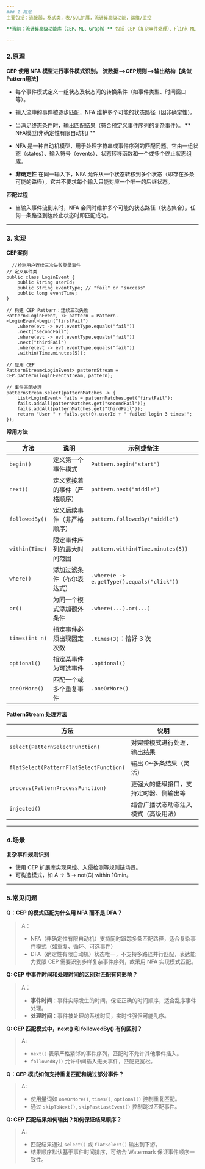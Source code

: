 ```yaml
---
### 1.概念
主要包括：连接器，格式类，表/SQL扩展，流计算高级功能，运维/监控

**当前：流计算高级功能库（CEP、ML、Graph）** 包括 CEP（复杂事件处理）、Flink ML（机器学习）、Gelly（图计算）。

---
```


### 2.原理
**CEP 使用 NFA 模型进行事件模式识别。** 
**流数据—>CEP规则—>输出结构【类似Pattern用法】**
  
  * 每个事件模式定义一组状态及状态间的转换条件（如事件类型、时间窗口等）。
  * 输入流中的事件被逐步匹配，NFA 维护多个可能的状态路径（因非确定性）。
  * 当满足终态条件时，输出匹配结果（符合预定义事件序列的复杂事件）。
** NFA模型(非确定性有限自动机) **        
  * NFA 是一种自动机模型，用于处理字符串或事件序列的匹配问题。它由一组状态（states）、输入符号（events）、状态转移函数和一个或多个终止状态组成。
        
  * **非确定性** 在同一输入下，NFA 允许从一个状态转移到多个状态（即存在多条可能的路径），它并不要求每个输入只能对应一个唯一的后继状态。
        
**匹配过程**
  * 当输入事件流到来时，NFA 会同时维护多个可能的状态路径（状态集合），任何一条路径到达终止状态时即匹配成功。

---

### 3. 实现
**CEP案例**
```
  //检测用户连续三次失败登录事件
// 定义事件类
public class LoginEvent {
    public String userId;
    public String eventType; // "fail" or "success"
    public long eventTime;
}

// 构建 CEP Pattern：连续三次失败
Pattern<LoginEvent, ?> pattern = Pattern.<LoginEvent>begin("firstFail")
    .where(evt -> evt.eventType.equals("fail"))
    .next("secondFail")
    .where(evt -> evt.eventType.equals("fail"))
    .next("thirdFail")
    .where(evt -> evt.eventType.equals("fail"))
    .within(Time.minutes(5));

// 应用 CEP
PatternStream<LoginEvent> patternStream = CEP.pattern(loginEventStream, pattern);

// 事件匹配处理
patternStream.select(patternMatches -> {
    List<LoginEvent> fails = patternMatches.get("firstFail");
    fails.addAll(patternMatches.get("secondFail"));
    fails.addAll(patternMatches.get("thirdFail"));
    return "User " + fails.get(0).userId + " failed login 3 times!";
});

```
**常用方法**

| 方法 | 说明 | 示例或备注 |
| --- | --- | --- |
| `begin()` | 定义第一个事件模式 | `Pattern.begin("start")` |
| `next()` | 定义紧接着的事件（严格顺序） | `pattern.next("middle")` |
| `followedBy()` | 定义后续事件（非严格顺序） | `pattern.followedBy("middle")` |
| `within(Time)` | 限定事件序列的最大时间范围 | `pattern.within(Time.minutes(5))` |
| `where()` | 添加过滤条件（布尔表达式） | `.where(e -> e.getType().equals("click"))` |
| `or()` | 为同一个模式添加额外条件 | `.where(...).or(...)` |
| `times(int n)` | 指定事件必须出现固定次数 | `.times(3)`：恰好 3 次 |
| `optional()` | 指定某事件为可选事件 | `.optional()` |
| `oneOrMore()` | 匹配一个或多个重复事件 | `.oneOrMore()` |

**PatternStream 处理方法**

| 方法 | 说明 |
| --- | --- |
| `select(PatternSelectFunction)` | 对完整模式进行处理，输出结果 |
| `flatSelect(PatternFlatSelectFunction)` | 输出 0~多条结果（灵活） |
| `process(PatternProcessFunction)` | 更强大的低级接口，支持定时器、侧输出等 |
| `injected()` | 结合广播状态动态注入模式（高级用法） |
---

### 4.场景
**复杂事件规则识别**
  * 使用 CEP 扩展库实现风控、入侵检测等规则链场景。
  * 可构造模式，如 A → B → not(C) within 10min。
---

### 5.常见问题
**Q：CEP 的模式匹配为什么用 NFA 而不是 DFA？**
> A：
> - NFA（非确定性有限自动机）支持同时跟踪多条匹配路径，适合复杂事件模式（如重复、循环、可选事件）
> - DFA（确定性有限自动机）状态唯一，不支持多路径并行匹配，表达能力受限
>  CEP 需要识别多样复杂事件序列，故采用 NFA 实现模式匹配。

**Q: CEP 中事件时间和处理时间的区别对匹配有何影响？**
> A：
> - **事件时间**：事件实际发生的时间，保证正确的时间顺序，适合乱序事件处理。
> - **处理时间**：事件被处理的系统时间，实时性强但可能乱序。

**Q: CEP 匹配模式中，next() 和 followedBy() 有何区别？**
>A:
>- `next()` 表示严格紧邻的事件序列，匹配时不允许其他事件插入。
>- `followedBy()` 允许中间插入无关事件，匹配更宽松。

**Q：CEP 模式如何支持重复匹配和跳过部分事件？**
> A:
> - 使用量词如 `oneOrMore()`, `times()`, `optional()` 控制重复匹配。
> - 通过 `skipToNext()`, `skipPastLastEvent()` 控制跳过匹配事件。

**Q: CEP 匹配结果如何输出？如何保证结果顺序？**
>A:
>- 匹配结果通过 `select()` 或 `flatSelect()` 输出到下游。
>- 结果顺序默认基于事件时间排序，可结合 Watermark 保证事件顺序一致性。
